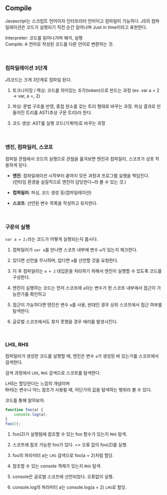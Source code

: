 ## Compile

Javascript는 스크립트 언어이자 인터프리터 언어이고 컴파일이 가능하다. JS의 컴파일레이션은 코드가 실행되기 직전 순간 일어나며 Just in time이라고 표현한다.

Interpreter: 코드를 읽어나가며 해석, 실행  
Compile: A 언어로 작성된 코드를 다른 언어로 변환하는 것.

<br>

### 컴파일레이션 3단계

JS코드는 크게 3단계로 컴파일 된다.

1. 토크나이징 / 렉싱: 코드를 의미있는 조각(token)으로 만드는 과정
   (ex. var a = 2 -> var, a =, 2)

2. 파싱: 문법 구조를 반영, 중첩 원소를 갖는 트리 형태로 바꾸는 과정. 파싱 결과로 만들어진 트리를 AST(추상 구문 트리)라 한다.

3. 코드 생성: AST를 실행 코드(기계어)로 바꾸는 과정

<br>

### 엔진, 컴파일러, 스코프

컴파일 관점에서 코드의 실행으로 관점을 옮겨보면 엔진과 컴파일러, 스코프가 상호 작용하게 된다.

- **엔진**: 컴파일레이션 시작부터 끝까지 모든 과정과 프로그램 실행을 책임진다.  
  (런타임 환경을 실질적으로 엔진이 담당한다~라 볼 수 있는 것.)

- **컴파일러**: 파싱, 코드 생성 등(컴파일레이션)

- **스코프**: 선언된 변수 목록을 작성하고 유지한다.

<br>

### 구문의 실행

`var a = 2;`라는 코드가 어떻게 실행되는지 봅시다.

1. 컴파일러가 `var a`를 만나면 스코프 내부에 변수 `a`가 있는지 체크한다.

2. 있다면 선언을 무시하며, 없다면 `a`를 선언할 것을 요청한다.

3. 이 후 컴파일러는 `a = 2` 대입문을 처리하기 위해서 엔진이 실행할 수 있도록 코드를 구성한다.

4. 엔진이 실행하는 코드는 먼저 스코프에 `a`라는 변수가 현 스코프 내부에서 접근이 가능한가를 확인하고

5. 접근이 가능하다면 엔진은 변수 `a`를 사용, 반대인 경우 상위 스코프에서 접근 여부를 탐색한다.

6. 글로벌 스코프에서도 찾지 못했을 경우 에러를 발생시킨다.

<br>

### LHS, RHS

컴파일러가 생성한 코드를 실행할 때, 엔진은 변수 `a`가 생성된 바 있는가를 스코프에서 검색한다.

검색 과정에서 `LHS`, `RHS` 검색으로 스코프를 탐색한다.

LHS는 할당한다는 느낌의 개념이며  
RHS는 변수나 어느 참조가 사용될 때, 어딘가의 값을 탐색하는 행위라 볼 수 있다.

코드를 통해 알아보자.

```js
function foo(a) {
	console.log(a);
}
foo(2);
```

1. foo(2)가 실행됨에 참조할 수 있는 foo 함수가 있는지 `RHS` 탐색.

2. 스코프에 참조 가능한 foo가 있다. => 오류 없이 foo(2)를 실행.

3. foo의 파라미터 a는 `LHS` 검색으로 foo(a = 2)처럼 할당.

4. 참조할 수 있는 console 객체가 있는지 `RHS` 탐색.

5. console은 글로벌 스코프에 선언되었다. 오류없이 실행.

6. console.log의 파라미터 a는 console.log(a = 2) `LHS`로 할당.
